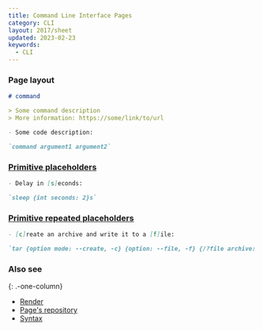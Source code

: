 ```yaml
---
title: Command Line Interface Pages
category: CLI
layout: 2017/sheet
updated: 2023-02-23
keywords:
  - CLI
---
```


### Page layout

```md
# command

> Some command description
> More information: https://some/link/to/url

- Some code description:

`command argument1 argument2`
```

### [Primitive placeholders](https://github.com/command-line-interface-pages/syntax/blob/main/type-specific/cli.md#primitive-placeholders)

```md
- Delay in [s]econds:

`sleep {int seconds: 2}s`
```

### [Primitive repeated placeholders](https://github.com/command-line-interface-pages/syntax/blob/main/type-specific/cli.md#repeated-primitive-placeholders)

```md
- [c]reate an archive and write it to a [f]ile:

`tar {option mode: --create, -c} {option: --file, -f} {/?file archive: target.tar} {/?path+ input}`
```

### Also see
{: .-one-column}

* [Render](https://github.com/command-line-interface-pages/v2-tooling/tree/main/clip-view)
* [Page's repository](https://github.com/command-line-interface-pages/cli-pages)
* [Syntax](https://github.com/command-line-interface-pages/syntax/blob/main/base.md)
